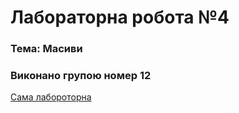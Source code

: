 # Лабораторна робота №4
### Тема: Масиви

### Виконано групою номер **12**

[Сама лабороторна]((https://docs.google.com/document/d/11_DcmQC-dBjfF25J2VkjTyjjJ_vXT0RF/edit?pli=1))

